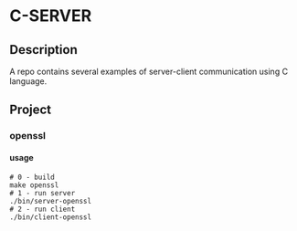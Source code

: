 # C-SERVER
## Description
A repo contains several examples of server-client communication using C language.
## Project
### openssl
#### usage
```shell
# 0 - build
make openssl
# 1 - run server
./bin/server-openssl
# 2 - run client
./bin/client-openssl
```

